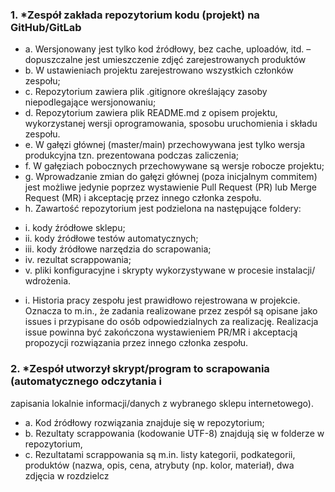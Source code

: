### 1. *Zespół zakłada repozytorium kodu (projekt) na GitHub/GitLab
- a. Wersjonowany jest tylko kod źródłowy, bez cache, uploadów, itd. –
dopuszczalne jest umieszczenie zdjęć zarejestrowanych produktów
- b. W ustawieniach projektu zarejestrowano wszystkich członków zespołu;
- c. Repozytorium zawiera plik .gitignore określający zasoby niepodlegające
wersjonowaniu;
- d. Repozytorium zawiera plik README.md z opisem projektu, wykorzystanej
wersji oprogramowania, sposobu uruchomienia i składu zespołu.
- e. W gałęzi głównej (master/main) przechowywana jest tylko wersja produkcyjna
tzn. prezentowana podczas zaliczenia;
- f. W gałęziach pobocznych przechowywane są wersje robocze projektu;
- g. Wprowadzanie zmian do gałęzi głównej (poza inicjalnym commitem) jest
możliwe jedynie poprzez wystawienie Pull Request (PR) lub Merge Request
(MR) i akceptację przez innego członka zespołu.
- h. Zawartość repozytorium jest podzielona na następujące foldery:
+ i. kody źródłowe sklepu;
+ ii. kody źródłowe testów automatycznych;
+ iii. kody źródłowe narzędzia do scrapowania;
+ iv. rezultat scrappowania;
+ v. pliki konfiguracyjne i skrypty wykorzystywane w procesie instalacji/
wdrożenia.
- i. Historia pracy zespołu jest prawidłowo rejestrowana w projekcie. Oznacza to
m.in., że zadania realizowane przez zespół są opisane jako issues i przypisane
do osób odpowiedzialnych za realizację. Realizacja issue powinna być
zakończona wystawieniem PR/MR i akceptacją propozycji rozwiązania przez
innego członka zespołu.
### 2. *Zespół utworzył skrypt/program to scrapowania (automatycznego odczytania i
zapisania lokalnie informacji/danych z wybranego sklepu internetowego).
- a. Kod źródłowy rozwiązania znajduje się w repozytorium;
- b. Rezultaty scrappowania (kodowanie UTF-8) znajdują się w folderze w
repozytorium,
- c. Rezultatami scrappowania są m.in. listy kategorii, podkategorii, produktów
(nazwa, opis, cena, atrybuty (np. kolor, materiał), dwa zdjęcia w rozdzielcz